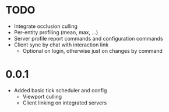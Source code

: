 # TODO

* Integrate occlusion culling
* Per-entity profiling (mean, max, ...)
* Server profile report commands and configuration commands
* Client sync by chat with interaction link
  * Optional on login, otherwise just on changes by command

# 0.0.1

* Added basic tick scheduler and config
  * Viewport culling
  * Client linking on integrated servers
